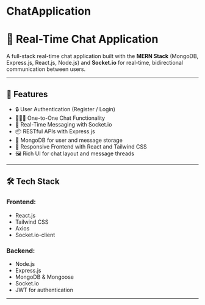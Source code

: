 # ChatApplication
# 💬 Real-Time Chat Application

A full-stack real-time chat application built with the **MERN Stack** (MongoDB, Express.js, React.js, Node.js) and **Socket.io** for real-time, bidirectional communication between users.

---

## 🚀 Features

- 🔒 User Authentication (Register / Login)
- 🧑‍🤝‍🧑 One-to-One Chat Functionality
- 🧠 Real-Time Messaging with Socket.io
- 📦 RESTful APIs with Express.js
- 💾 MongoDB for user and message storage
- 📱 Responsive Frontend with React and Tailwind CSS
- 🖼️ Rich UI for chat layout and message threads

---

## 🛠️ Tech Stack

### Frontend:
- React.js
- Tailwind CSS
- Axios
- Socket.io-client

### Backend:
- Node.js
- Express.js
- MongoDB & Mongoose
- Socket.io
- JWT for authentication

---

